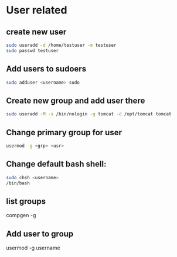 # User related

## create new user
```bash
sudo useradd -d /home/testuser -m testuser
sudo passwd testuser
```
## Add users to sudoers
```bash
sudo adduser <username> sudo
```

## Create new group and add user there
```bash
sudo useradd -M -s /bin/nologin -g tomcat -d /opt/tomcat tomcat
```

## Change primary group for user
```bash
usermod -g <grp> <usr>
```

## Change default bash shell:
```bash
sudo chsh <username>
/bin/bash
```

## list groups
compgen -g

## Add user to group
usermod -g <groupname> username
